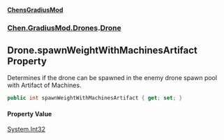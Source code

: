 
#### [ChensGradiusMod](./index 'index')

### [Chen.GradiusMod.Drones](./Y-iPobZkdIiJ9feSuBjDaQ 'Chen.GradiusMod.Drones').[Drone](./o+an11PxrqGB40HSHXgvpQ 'Chen.GradiusMod.Drones.Drone')

## Drone.spawnWeightWithMachinesArtifact Property
Determines if the drone can be spawned in the enemy drone spawn pool with Artifact of Machines.  
```csharp
public int spawnWeightWithMachinesArtifact { get; set; }
```

#### Property Value
[System.Int32](https://docs.microsoft.com/en-us/dotnet/api/System.Int32 'System.Int32')  
